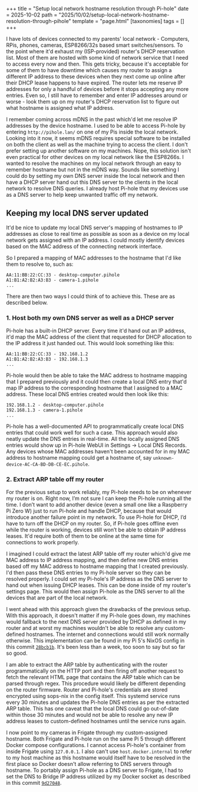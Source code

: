 +++
title = "Setup local network hostname resolution through Pi-hole"
date = 2025-10-02
path = "2025/10/02/setup-local-network-hostname-resolution-through-pihole"
template = "page.html"
[taxonomies]
tags = []
+++

I have lots of devices connected to my parents' local network - Computers, RPis, phones, cameras, ESP8266/32s
based smart switches/sensors. To the point where it'd exhaust my (ISP-provided) router's DHCP reservation
list. Most of them are hosted with some kind of network service that I need to access every now and then.
This gets tricky, because it's acceptable for some of them to have downtime which causes my router to assign
a different IP address to these devices when they next come up online after their DHCP lease happens to have
expired. The router lets me reserve IP addresses for only a handful of devices before it
stops accepting any more entries. Even so, I still have to remember and enter IP addresses around or worse -
look them up on my router's DHCP reservation list to figure out what hostname is assigned what IP address.

I remember coming across mDNS in the past which'd let me resolve IP addresses by the device hostname.
I used to be able to access Pi-hole by entering `http://pihole.lan/` on one of my Pis inside the
local network. Looking into it now, it seems mDNS requires special software to be installed on both the
client as well as the machine trying to access the client. I don't prefer setting up another software on my
machines. Nope, this solution isn't even practical for other devices on my local network like the ESP8266s.
I wanted to resolve the machines on my local network through an easy to remember hostname but not in the
mDNS way. Sounds like something I could do by setting my own DNS server inside the local network and then
have a DHCP server hand out this DNS server to the clients in the local network to resolve DNS queries.
I already host Pi-hole that my devices use as a DNS server to help keep unwanted traffic off my network.


## Keeping my local DNS server updated

It'd be nice to update my local DNS server's mapping of hostnames to IP addresses as close to real time as
possible as soon as a device on my local network gets assigned with an IP address. I could mostly identify
devices based on the MAC address of the connecting network interface.

So I prepared a mapping of MAC addresses to the hostname that I'd like them to resolve to, such as:
```
AA:11:BB:22:CC:33 - desktop-computer.pihole
A1:B1:A2:B2:A3:B3 - camera-1.pihole
...
```

There are then two ways I could think of to achieve this. These are as described below.

### 1. Host both my own DNS server as well as a DHCP server

Pi-hole has a built-in DHCP server. Every time it'd hand out an IP address, it'd map the MAC address of the
client that requested for DHCP allocation to the IP address it just handed out. This would look something
like this:
```
AA:11:BB:22:CC:33 - 192.168.1.2
A1:B1:A2:B2:A3:B3 - 192.168.1.3
...
```

Pi-hole would then be able to take the MAC address to hostname mapping that I prepared previously and it
could then create a local DNS entry that'd map IP address to the corresponding hostname that I assigned to
a MAC address. These local DNS entries created would then look like this:
```
192.168.1.2 - desktop-computer.pihole
192.168.1.3 - camera-1.pihole
...
```

Pi-hole has a well-documented API to programmatically create local DNS entries that could work well for such
a case. This approach would also neatly update the DNS entries in real-time. All the locally assigned DNS
entries would show up in Pi-hole WebUI in Settings -> Local DNS Records. Any devices whose MAC addresses
haven't been accounted for in my MAC address to hostname mapping could get a hostname of, say
`unknown-device-AC-CA-BD-DB-CE-EC.pihole`.

### 2. Extract ARP table off my router

For the previous setup to work reliably, my Pi-hole needs to be on whenever my router is on. Right now, I’m
not sure I can keep the Pi-hole running all the time. I don’t want to add another device (even a small one
like a Raspberry Pi Zero W) just to run Pi-hole and handle DHCP, because that would introduce another failure
point in my network. To use Pi-hole for DHCP, I’d have to turn off the DHCP on my router. So, if Pi-hole
goes offline even while the router is working, devices still won’t be able to obtain IP address leases. It'd
require both of them to be online at the same time for connections to work properly.

I imagined I could extract the latest ARP table off my router which'd give me MAC address to IP address
mapping, and then define new DNS entries based off my MAC address to hostname mapping that I created
previously. I'd then pass these DNS entries to my Pi-hole server so they can be resolved properly. I could
set my Pi-hole's IP address as the DNS server to hand out when issuing DHCP leases. This can be done inside
of my router's settings page. This would then assign Pi-hole as the DNS server to all the devices that are
part of the local network.

I went ahead with this approach given the drawbacks of the previous setup. With this approach, it doesn't
matter if my Pi-hole goes down, my machines would fallback to the next DNS server provided by DHCP as defined
in my router and at worst my machines wouldn't be able to resolve any custom-defined hostnames. The internet
and connections would still work normally otherwise. This implementation can be found in my Pi 5's NixOS
config in this commit
[`28bcb1b`](https://github.com/ritiek/dotfiles/commit/28bcb1bb2ede994677d78bfed3b995420a599a60).
It's been less than a week, too soon to say but so far so good.

I am able to extract the ARP table by
authenticating with the router programmatically on the HTTP port and then firing off another request to fetch
the relevant HTML page that contains the ARP table which can be parsed through regex. This procedure would
likely be different depending on the router firmware. Router and Pi-hole's
credentials are stored encrypted using sops-nix in the config itself. This systemd service runs every 30
minutes and updates the Pi-hole DNS entries as per the extracted ARP table. This has one caveat that the
local DNS could go out-of-date within those 30 minutes and would not be able to resolve any new IP address
leases to custom-defined hostnames until the service runs again.

I now point to my cameras in Frigate through my custom-assigned hostname. Both Frigate and Pi-hole run on
the same Pi 5 through different Docker compose configurations. I cannot access Pi-hole's container from inside Frigate using `127.0.0.1`. I also can't use `host.docker.internal` to refer to my host machine as
this hostname would itself have to be resolved in the first place so Docker doesn't allow referring to DNS
servers through hostname. To portably assign Pi-hole as a DNS server to Frigate, I had to set the DNS to
Bridge IP address utilized by my Docker socket as described in this commit
[`9d27048`](https://github.com/ritiek/dotfiles/commit/9d270486691e3aaaef55b30df2daff47bd8d5f06).

